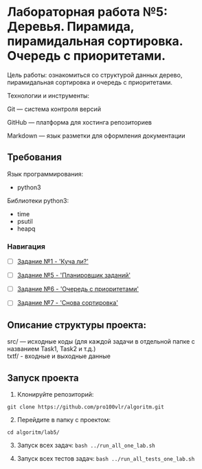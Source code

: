 # Лабораторная работа №5: Деревья. Пирамида, пирамидальная сортировка. Очередь с приоритетами.

Цель работы: ознакомиться со структурой данных дерево, пирамидальная сортировка и очередь с приоритетами.   

Технологии и инструменты:

Git — система контроля версий

GitHub — платформа для хостинга репозиториев

Markdown — язык разметки для оформления документации

## Требования      

Язык программирования:  
- python3  

Библиотеки python3:  

- time  
- psutil 
- heapq

### Навигация

- [ ] [Задание №1 - 'Куча ли?'](Task1/src/Task1.py)
- [ ] [Задание №5 - 'Планировщик заданий'](Task5/src/Task5.py)
- [ ] [Задание №6 - 'Очередь с приоритетами'](Task6/src/Task6.py)
- [ ] [Задание №7 - 'Снова сортировка'](Task7/src/Task7.py)


## Описание структуры проекта:

src/ — исходные коды (для каждой задачи в отдельной папке с названием Task1, Task2 и т.д.)       
txtf/ - входные и выходные данные

## Запуск проекта 

1. Клонируйте репозиторий:
  
`git clone https://github.com/pro100vlr/algoritm.git`  

2. Перейдите в папку с проектом:

`cd algoritm/lab5/`  

3. Запуск всех задач:
`bash ../run_all_one_lab.sh`

4. Запуск всех тестов задач:
`bash ../run_all_tests_one_lab.sh` 